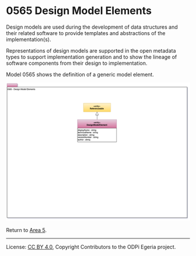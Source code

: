 <!-- SPDX-License-Identifier: CC-BY-4.0 -->
<!-- Copyright Contributors to the ODPi Egeria project. -->

# 0565 Design Model Elements

Design models are used during the development of data structures and their
related software to provide templates and abstractions
of the implementation(s).

Representations of design models are supported in the open metadata
types to support implementation generation and to show the lineage of
software components from their design to implementation.

Model 0565 shows the definition of a generic model element.

![UML](0565-Design-Model-Elements.png)

Return to [Area 5](Area-5-models.md).

----
License: [CC BY 4.0](https://creativecommons.org/licenses/by/4.0/),
Copyright Contributors to the ODPi Egeria project.